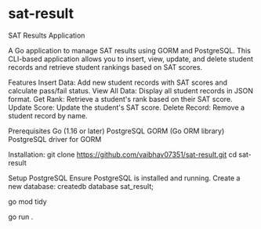 # sat-result

SAT Results Application

A Go application to manage SAT results using GORM and PostgreSQL. This CLI-based application allows you to insert, view, update, and delete student records and retrieve student rankings based on SAT scores.

Features
Insert Data: Add new student records with SAT scores and calculate pass/fail status.
View All Data: Display all student records in JSON format.
Get Rank: Retrieve a student's rank based on their SAT score.
Update Score: Update the student's SAT score.
Delete Record: Remove a student record by name.

Prerequisites
Go (1.16 or later)
PostgreSQL
GORM (Go ORM library)
PostgreSQL driver for GORM

Installation:
git clone https://github.com/vaibhav07351/sat-result.git
cd sat-result

Setup PostgreSQL
Ensure PostgreSQL is installed and running.
Create a new database:
createdb database sat_result;

go mod tidy

go run .
